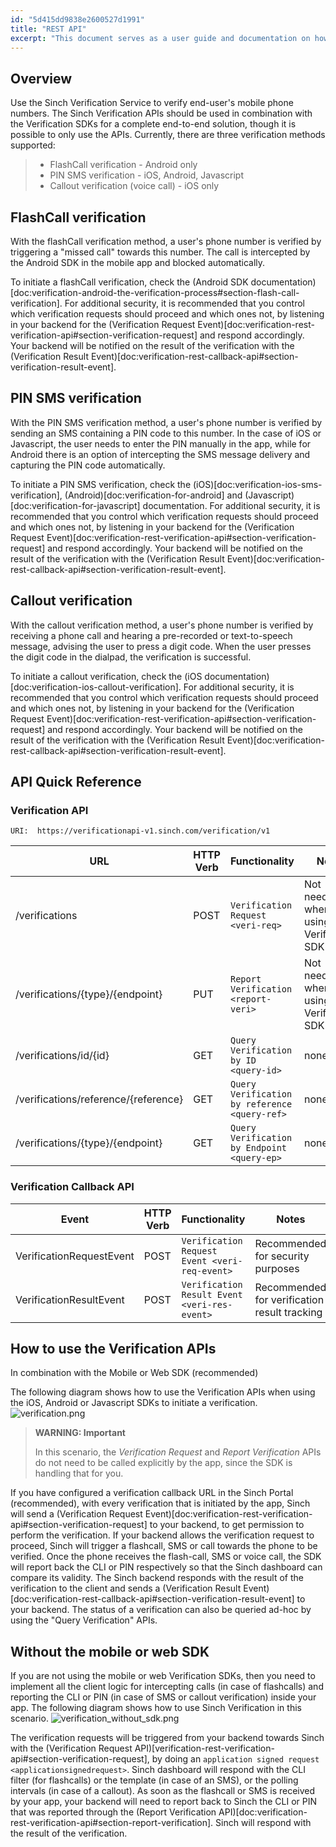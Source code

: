 ```yaml
---
id: "5d415dd9838e2600527d1991"
title: "REST API"
excerpt: "This document serves as a user guide and documentation on how to use the Sinch Verification REST APIs. For general information on how to use the Sinch APIs including methods, types, errors and authorization, please check the `Using REST <usingrestapi>` page."
---
```

## Overview

Use the Sinch Verification Service to verify end-user's mobile phone numbers. The Sinch Verification APIs should be used in combination with the Verification SDKs for a complete end-to-end solution, though it is possible to only use the APIs. Currently, there are three verification methods supported:

>   - FlashCall verification - Android only
>   - PIN SMS verification - iOS, Android, Javascript
>   - Callout verification (voice call) - iOS only

## FlashCall verification
 With the flashCall verification method, a user's phone number is verified by triggering a "missed call" towards this number. The call is intercepted by the Android SDK in the mobile app and blocked automatically.

To initiate a flashCall verification, check the (Android SDK documentation)[doc:verification-android-the-verification-process#section-flash-call-verification]. For additional security, it is recommended that you control which verification requests should proceed and which ones not, by listening in your backend for the (Verification Request Event)[doc:verification-rest-verification-api#section-verification-request] and respond accordingly. Your backend will be notified on the result of the verification with the (Verification Result Event)[doc:verification-rest-callback-api#section-verification-result-event].

## PIN SMS verification

With the PIN SMS verification method, a user's phone number is verified by sending an SMS containing a PIN code to this number. In the case of iOS or Javascript, the user needs to enter the PIN manually in the app, while for Android there is an option of intercepting the SMS message delivery and capturing the PIN code automatically.

To initiate a PIN SMS verification, check the (iOS)[doc:verification-ios-sms-verification],
(Android)[doc:verification-for-android] and (Javascript)[doc:verification-for-javascript] documentation. For additional security, it is recommended that you control which verification requests should proceed and which ones not, by listening in your backend for the (Verification Request Event)[doc:verification-rest-verification-api#section-verification-request] and respond accordingly. Your backend will be notified on the result of the verification with the (Verification Result Event)[doc:verification-rest-callback-api#section-verification-result-event].

## Callout verification

With the callout verification method, a user's phone number is verified by receiving a phone call and hearing a pre-recorded or text-to-speech message, advising the user to press a digit code. When the user presses the digit code in the dialpad, the verification is successful.

To initiate a callout verification, check the (iOS documentation)[doc:verification-ios-callout-verification]. For additional security, it is recommended that you control which verification requests should proceed and which ones not, by listening in your backend for the (Verification Request Event)[doc:verification-rest-verification-api#section-verification-request] and respond accordingly. Your backend will be notified on the result of the verification with the (Verification Result Event)[doc:verification-rest-callback-api#section-verification-result-event].

## API Quick Reference

### Verification API

```text
URI:  https://verificationapi-v1.sinch.com/verification/v1
```

| URL                                  | HTTP Verb | Functionality                                 | Notes                                      |
| ------------------------------------ | --------- | --------------------------------------------- | ------------------------------------------ |
| /verifications                       | POST      | `Verification Request <veri-req>`             | Not needed when using the Verification SDK |
| /verifications/{type}/{endpoint}     | PUT       | `Report Verification <report-veri>`           | Not needed when using the Verification SDK |
| /verifications/id/{id}               | GET       | `Query Verification by ID <query-id>`         | none                                       |
| /verifications/reference/{reference} | GET       | `Query Verification by reference <query-ref>` | none                                       |
| /verifications/{type}/{endpoint}     | GET       | `Query Verification by Endpoint <query-ep>`   | none                                       |

### Verification Callback API

| Event                    | HTTP Verb | Functionality                                 | Notes                                        |
| ------------------------ | --------- | --------------------------------------------- | -------------------------------------------- |
| VerificationRequestEvent | POST      | `Verification Request Event <veri-req-event>` | Recommended for security purposes            |
| VerificationResultEvent  | POST      | `Verification Result Event <veri-res-event>`  | Recommended for verification result tracking |

## How to use the Verification APIs

In combination with the Mobile or Web SDK (recommended)

The following diagram shows how to use the Verification APIs when using the iOS, Android or Javascript SDKs to initiate a verification.
![verification.png](https://files.readme.io/1ad7295-verification.png)



> **WARNING: Important**    
>
> In this scenario, the *Verification Request* and *Report Verification* APIs do not need to be called explicitly by the app, since the SDK is handling that for you.

If you have configured a verification callback URL in the Sinch Portal (recommended), with every verification that is initiated by the app, Sinch will send a (Verification Request Event)[doc:verification-rest-verification-api#section-verification-request] to your backend, to get permission to perform the verification. If your backend allows the verification request to proceed, Sinch will trigger a flashcall, SMS or call towards the phone to be verified. Once the phone receives the flash-call, SMS or voice call, the SDK will report back the CLI or PIN respectively so that the Sinch dashboard can compare its validity. The Sinch backend responds with the result of the verification to the client and sends a (Verification Result Event)[doc:verification-rest-callback-api#section-verification-result-event] to your backend. The status of a verification can also be queried ad-hoc by using the "Query Verification" APIs.

## Without the mobile or web SDK

If you are not using the mobile or web Verification SDKs, then you need to implement all the client logic for intercepting calls (in case of flashcalls) and reporting the CLI or PIN (in case of SMS or callout verification) inside your app. The following diagram shows how to use Sinch Verification in this scenario.
![verification_without_sdk.png](https://files.readme.io/82d9a08-verification_without_sdk.png)

The verification requests will be triggered from your backend towards Sinch with the (Verification Request API)[verification-rest-verification-api#section-verification-request], by doing an `application signed request <applicationsignedrequest>`. Sinch dashboard will respond with the CLI filter (for flashcalls) or the template (in case of an SMS), or the polling intervals (in case of a callout). As soon as the flashcall or SMS is received by your app, your backend will need to report back to Sinch the CLI or PIN that was reported through the (Report Verification API)[doc:verification-rest-verification-api#section-report-verification]. Sinch will respond with the result of the verification.
